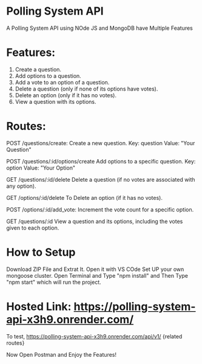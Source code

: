 # Polling System API

A Polling System API using NOde JS and MongoDB have Multiple Features

# Features:

1. Create a question.
2. Add options to a question.
3. Add a vote to an option of a question.
4. Delete a question (only if none of its options have votes).
5. Delete an option (only if it has no votes).
6. View a question with its options.


# Routes:

POST /questions/create: Create a new question.
Key: question
Value: "Your Question"

POST /questions/:id/options/create  Add options to a specific question.
Key: option
Value: "Your Option"

GET /questions/:id/delete    Delete a question (if no votes are associated with any option).

GET /options/:id/delete   To Delete an option (if it has no votes).

POST /options/:id/add_vote: Increment the vote count for a specific option.

GET /questions/:id   View a question and its options, including the votes given to each option.

# How to Setup
Download ZIP File and Extrat It.
Open it with VS COde
Set UP your own mongoose cluster.
Open Terminal and Type "npm install"
and Then Type "npm start" which will run the project.

# Hosted Link: https://polling-system-api-x3h9.onrender.com/

To test, https://polling-system-api-x3h9.onrender.com/api/v1/ {related routes}

Now Open Postman and Enjoy the Features!


